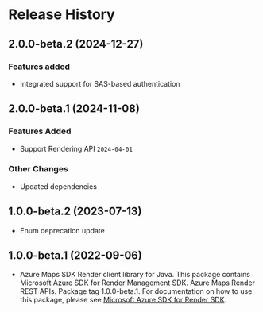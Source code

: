 # Release History

## 2.0.0-beta.2 (2024-12-27)

### Features added

- Integrated support for SAS-based authentication

## 2.0.0-beta.1 (2024-11-08)

### Features Added

- Support Rendering API `2024-04-01`

### Other Changes

- Updated dependencies

## 1.0.0-beta.2 (2023-07-13)

- Enum deprecation update

## 1.0.0-beta.1 (2022-09-06)

- Azure Maps SDK Render client library for Java. This package contains Microsoft Azure SDK for Render Management SDK. Azure Maps Render REST APIs. Package tag 1.0.0-beta.1. For documentation on how to use this package, please see [Microsoft Azure SDK for Render SDK](https://docs.microsoft.com/rest/api/maps/render).
